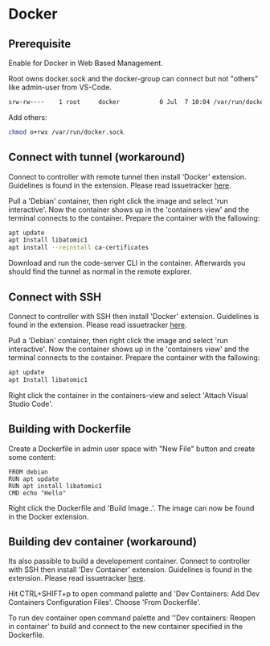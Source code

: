 # Docker

## Prerequisite

Enable for Docker in Web Based Management.

Root owns docker.sock and the docker-group can connect but not "others" like admin-user from VS-Code.

```bash
srw-rw----    1 root     docker           0 Jul  7 10:04 /var/run/docker.sock
```

Add others:

```bash
chmod o+rwx /var/run/docker.sock
```

## Connect with tunnel (workaround)

Connect to controller with remote tunnel then install 'Docker' extension. Guidelines is found in the extension. Please read issuetracker [here](https://github.com/WAGO/vscode-server/issues/4).

Pull a 'Debian' container, then right click the image and select 'run interactive'. Now the container shows up in the 'containers view' and the terminal connects to the container. Prepare the container with the fallowing:

```bash
apt update
apt Install libatomic1
apt install --reinstall ca-certificates
```

Download and run the code-server CLI in the container. Afterwards you should find the tunnel as normal in the remote explorer.

## Connect with SSH

Connect to controller with SSH then install 'Docker' extension. Guidelines is found in the extension. Please read issuetracker [here](https://github.com/WAGO/vscode-server/issues/6).

Pull a 'Debian' container, then right click the image and select 'run interactive'. Now the container shows up in the 'containers view' and the terminal connects to the container. Prepare the container with the fallowing:

```bash
apt update
apt Install libatomic1
```

Right click the container in the containers-view and select 'Attach Visual Studio Code'.

## Building with Dockerfile

Create a Dockerfile in admin user space with "New File" button and create some content:

```docker
FROM debian
RUN apt update
RUN apt install libatomic1
CMD echo "Hello"
```

Right click the Dockerfile and 'Build Image..'. The image can now be found in the Docker extension.

## Building dev container (workaround)

Its also passible to build a developement container. Connect to controller with SSH then install 'Dev Container' extension. Guidelines is found in the extension. Please read issuetracker [here](https://github.com/WAGO/vscode-server/issues/7).

Hit CTRL+SHIFT+p to open command palette and 'Dev Containers: Add Dev Containers Configuration Files'.  Choose 'From Dockerfile'.

To run dev container open command palette and ''Dev containers: Reopen in container' to build and connect to the new container specified in the Dockerfile.



